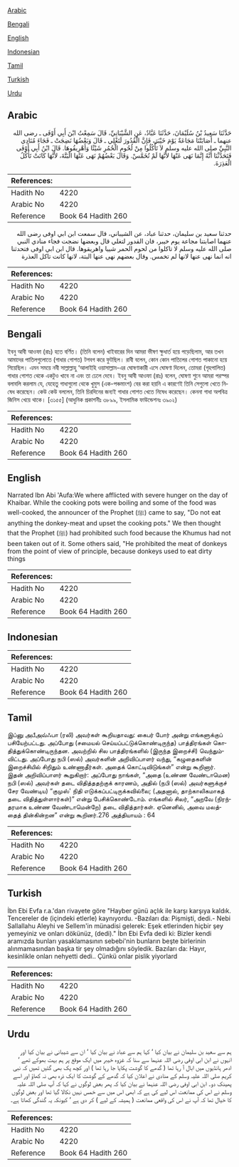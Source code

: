 [Arabic](#arabic)

[Bengali](#bengali)

[English](#english)

[Indonesian](#indonesian)

[Tamil](#tamil)

[Turkish](#turkish)

[Urdu](#urdu)

## Arabic


<div dir="rtl" lang="ar" style={{fontSize:'larger',backgroundColor:'#f8f9fa',padding:20}}>
حَدَّثَنَا سَعِيدُ بْنُ سُلَيْمَانَ، حَدَّثَنَا عَبَّادٌ، عَنِ الشَّيْبَانِيِّ، قَالَ سَمِعْتُ ابْنَ أَبِي أَوْفَى ـ رضى الله عنهما ـ أَصَابَتْنَا مَجَاعَةٌ يَوْمَ خَيْبَرَ، فَإِنَّ الْقُدُورَ لَتَغْلِي ـ قَالَ وَبَعْضُهَا نَضِجَتْ ـ فَجَاءَ مُنَادِي النَّبِيِّ صلى الله عليه وسلم لاَ تَأْكُلُوا مِنْ لُحُومِ الْحُمُرِ شَيْئًا وَأَهْرِيقُوهَا‏.‏ قَالَ ابْنُ أَبِي أَوْفَى فَتَحَدَّثْنَا أَنَّهُ إِنَّمَا نَهَى عَنْهَا لأَنَّهَا لَمْ تُخَمَّسْ‏.‏ وَقَالَ بَعْضُهُمْ نَهَى عَنْهَا الْبَتَّةَ، لأَنَّهَا كَانَتْ تَأْكُلُ الْعَذِرَةَ‏.‏
</div>
<div style={{backgroundColor:'#f8f9fa',padding:20, marginBottom: 10}}><table> <thead> <tr> <th>References:</th> <th></th> </tr> </thead> <tbody><tr><td>Hadith No</td><td>4220</td></tr><tr><td>Arabic No</td><td>4220</td></tr><tr><td>Reference</td><td>Book 64 Hadith 260</td></tr></tbody></table></div>


<div dir="rtl" lang="ar" style={{fontSize:'larger',backgroundColor:'#f8f9fa',padding:20}}>
حدثنا سعيد بن سليمان، حدثنا عباد، عن الشيباني، قال سمعت ابن ابي اوفى رضى الله عنهما اصابتنا مجاعة يوم خيبر، فان القدور لتغلي قال وبعضها نضجت فجاء منادي النبي صلى الله عليه وسلم لا تاكلوا من لحوم الحمر شييا واهريقوها. قال ابن ابي اوفى فتحدثنا انه انما نهى عنها لانها لم تخمس. وقال بعضهم نهى عنها البتة، لانها كانت تاكل العذرة
</div>
<div style={{backgroundColor:'#f8f9fa',padding:20, marginBottom: 10}}><table> <thead> <tr> <th>References:</th> <th></th> </tr> </thead> <tbody><tr><td>Hadith No</td><td>4220</td></tr><tr><td>Arabic No</td><td>4220</td></tr><tr><td>Reference</td><td>Book 64 Hadith 260</td></tr></tbody></table></div>

## Bengali


<div dir="ltr" lang="bn" style={{fontSize:'larger',backgroundColor:'#f8f9fa',padding:20}}>
ইবনু আবী আওফা (রাঃ) হতে বর্ণিত। (তিনি বলেন) খাইবারের দিন আমরা ভীষণ ক্ষুধার্ত হয়ে পড়েছিলাম, আর তখন আমাদের পাতিলগুলোতে (গাধার গোশত) টগবগ করে ফুটছিল। রাবী বলেন, কোন কোন পাতিলের গোশত পাকানো হয়ে গিয়েছিল। এমন সময়ে নবী সাল্লাল্লাহু ‘আলাইহি ওয়াসাল্লাম-এর ঘোষণাকারী এসে ঘোষণা দিলেন, তোমরা (গৃহপালিত) গাধার গোশত থেকে একটুও খাবে না এবং তা ঢেলে দেবে। ইবনু আবী আওফা (রাঃ) বলেন, ঘোষণা শুনে আমরা পরস্পর বলাবলি করলাম যে, যেহেতু গাধাগুলো থেকে খুমুস (এক-পঞ্চমাংশ) বের করা হয়নি এ কারণেই তিনি সেগুলো খেতে নিষেধ করেছেন। কেউ কেউ বললেন, তিনি চিরদিনের জন্যই গাধার গোশত খেতে নিষেধ করেছেন। কেননা গাধা অপবিত্র জিনিস খেয়ে থাকে। [৩১৫৫] (আধুনিক প্রকাশনীঃ ৩৮৯৯, ইসলামিক ফাউন্ডেশনঃ ৩৯০২)
</div>
<div style={{backgroundColor:'#f8f9fa',padding:20, marginBottom: 10}}><table> <thead> <tr> <th>References:</th> <th></th> </tr> </thead> <tbody><tr><td>Hadith No</td><td>4220</td></tr><tr><td>Arabic No</td><td>4220</td></tr><tr><td>Reference</td><td>Book 64 Hadith 260</td></tr></tbody></table></div>

## English


<div dir="ltr" lang="en" style={{fontSize:'larger',backgroundColor:'#f8f9fa',padding:20}}>
Narrated Ibn Abi 'Aufa:We where afflicted with severe hunger on the day of Khaibar. While the cooking pots were boiling and some of the food was well-cooked, the announcer of the Prophet (ﷺ) came to say, "Do not eat anything the donkey-meat and upset the cooking pots." We then thought that the Prophet (ﷺ) had prohibited such food because the Khumus had not been taken out of it. Some others said, "He prohibited the meat of donkeys from the point of view of principle, because donkeys used to eat dirty things
</div>
<div style={{backgroundColor:'#f8f9fa',padding:20, marginBottom: 10}}><table> <thead> <tr> <th>References:</th> <th></th> </tr> </thead> <tbody><tr><td>Hadith No</td><td>4220</td></tr><tr><td>Arabic No</td><td>4220</td></tr><tr><td>Reference</td><td>Book 64 Hadith 260</td></tr></tbody></table></div>

## Indonesian


<div dir="ltr" lang="id" style={{fontSize:'larger',backgroundColor:'#f8f9fa',padding:20}}>

</div>
<div style={{backgroundColor:'#f8f9fa',padding:20, marginBottom: 10}}><table> <thead> <tr> <th>References:</th> <th></th> </tr> </thead> <tbody><tr><td>Hadith No</td><td>4220</td></tr><tr><td>Arabic No</td><td>4220</td></tr><tr><td>Reference</td><td>Book 64 Hadith 260</td></tr></tbody></table></div>

## Tamil


<div dir="ltr" lang="ta" style={{fontSize:'larger',backgroundColor:'#f8f9fa',padding:20}}>
இப்னு அபீஅவ்ஃபா (ரலி) அவர்கள் கூறியதாவது: கைபர் போர் அன்று எங்களுக்குப் பசியேற்பட்டது. அப்போது (சமையல் செய்யப்பட்டுக்கொண்டிருந்த) பாத்திரங்கள் கொதித்துக்கொண்டிருந்தன. அவற்றில் சில பாத்திரங்களில் (இருந்த இறைச்சி) வெந்தும்விட்டது. அப்போது நபி (ஸல்) அவர்களின் அறிவிப்பாளர் வந்து, “கழுதைகளின் இறைச்சியில் சிறிதும் உண்ணாதீர்கள். அதைக் கொட்டிவிடுங்கள்” என்று கூறினார். இதன் அறிவிப்பாளர் கூறுகிறார்: அப்போது நாங்கள், “அதை (உண்ண வேண்டாமென) நபி (ஸல்) அவர்கள் தடை விதித்ததற்குக் காரணம், அதில் (நபி (ஸல்) அவர்களுக்குச் சேர வேண்டிய) “குமுஸ்' நிதி எடுக்கப்பட்டிருக்கவில்லை; (அதனால், தாற்காலிகமாகத் தடை விதித்துள்ளார்கள்)” என்று பேசிக்கொண்டோம். எங்களில் சிலர், “அறவே (நிரந்தரமாக உண்ண வேண்டாமென்றே) தடை விதித்தார்கள். ஏனெனில், அவை மலத்தைத் தின்கின்றன” என்று கூறினர்.276 அத்தியாயம் : 64
</div>
<div style={{backgroundColor:'#f8f9fa',padding:20, marginBottom: 10}}><table> <thead> <tr> <th>References:</th> <th></th> </tr> </thead> <tbody><tr><td>Hadith No</td><td>4220</td></tr><tr><td>Arabic No</td><td>4220</td></tr><tr><td>Reference</td><td>Book 64 Hadith 260</td></tr></tbody></table></div>

## Turkish


<div dir="ltr" lang="tr" style={{fontSize:'larger',backgroundColor:'#f8f9fa',padding:20}}>
İbn Ebi Evfa r.a.'dan rivayete göre "Hayber günü açlık ile karşı karşıya kaldık. Tencereler de (içindeki etlerle) kaynıyordu. -Bazıları da: Pişmişti, dedi.- Nebi Sallallahu Aleyhi ve Sellem'in münadisi gelerek: Eşek etlerinden hiçbir şey yemeyiniz ve onları dökünüz, (dedi)." İbn Ebi Evfa dedi ki: Bizler kendi aramızda bunları yasaklamasının sebebi'nin bunların beşte birlerinin alınmamasından başka tir şey olmadığını söyledik. Bazıları da: Hayır, kesinlikle onları nehyetti dedi.. Çünkü onlar pislik yiyorlard
</div>
<div style={{backgroundColor:'#f8f9fa',padding:20, marginBottom: 10}}><table> <thead> <tr> <th>References:</th> <th></th> </tr> </thead> <tbody><tr><td>Hadith No</td><td>4220</td></tr><tr><td>Arabic No</td><td>4220</td></tr><tr><td>Reference</td><td>Book 64 Hadith 260</td></tr></tbody></table></div>

## Urdu


<div dir="rtl" lang="ur" style={{fontSize:'larger',backgroundColor:'#f8f9fa',padding:20}}>
ہم سے سعید بن سلیمان نے بیان کیا ‘ کہا ہم سے عباد نے بیان کیا ‘ ان سے شیبانی نے بیان کیا اور انہوں نے ابن ابی اوفی رضی اللہ عنہما سے سنا کہ غزوہ خیبر میں ایک موقع پر ہم بہت بھوکے تھے ‘ ادھر ہانڈیوں میں ابال آ رہا تھا ( گدھے کا گوشت پکایا جا رہا تھا ) اور کچھ پک بھی گئیں تھیں کہ نبی کریم صلی اللہ علیہ وسلم کے منادی نے اعلان کیا کہ گدھے کے گوشت کا ایک ذرہ بھی نہ کھاؤ اور اسے پھینک دو۔ ابن ابی اوفی رضی اللہ عنہما نے بیان کیا کہ پھر بعض لوگوں نے کہا کہ آپ صلی اللہ علیہ وسلم نے اس کی ممانعت اس لیے کی ہے کہ ابھی اس میں سے خمس نہیں نکالا گیا تھا اور بعض لوگوں کا خیال تھا کہ آپ نے اس کی واقعی ممانعت ( ہمیشہ کے لیے ) کر دی ہے ‘ کیونکہ یہ گندگی کھاتا ہے۔
</div>
<div style={{backgroundColor:'#f8f9fa',padding:20, marginBottom: 10}}><table> <thead> <tr> <th>References:</th> <th></th> </tr> </thead> <tbody><tr><td>Hadith No</td><td>4220</td></tr><tr><td>Arabic No</td><td>4220</td></tr><tr><td>Reference</td><td>Book 64 Hadith 260</td></tr></tbody></table></div>